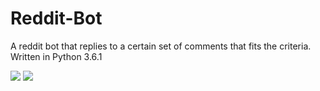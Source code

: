 # Reddit-Bot
A reddit bot that replies to a certain set of comments that fits the criteria. Written in Python 3.6.1

![](http://i.imgur.com/NIG3mHj.png)
![](http://i.imgur.com/lYFy2bj.png)
